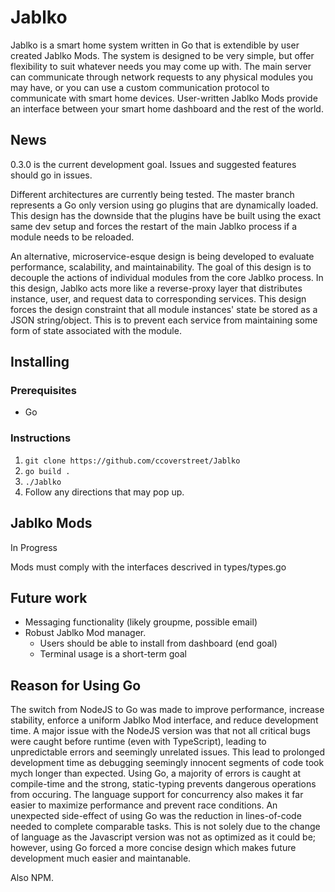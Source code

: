 # Jablko

Jablko is a smart home system written in Go that is extendible by user created Jablko Mods. The system is designed to be very simple, but offer flexibility to suit whatever needs you may come up with. The main server can communicate through network requests to any physical modules you may have, or you can use a custom communication protocol to communicate with smart home devices. User-written Jablko Mods provide an interface between your smart home dashboard and the rest of the world.

## News

0.3.0 is the current development goal. Issues and suggested features should go in issues. 

Different architectures are currently being tested. The master branch represents a Go only version using go plugins that are dynamically loaded. This design has the downside that the plugins have be built using the exact same dev setup and forces the restart of the main Jablko process if a module needs to be reloaded. 

An alternative, microservice-esque design is being developed to evaluate performance, scalability, and maintainability. The goal of this design is to decouple the actions of individual modules from the core Jablko process. In this design, Jablko acts more like a reverse-proxy layer that distributes instance, user, and request data to corresponding services. This design forces the design constraint that all module instances' state be stored as a JSON string/object. This is to prevent each service from maintaining some form of state associated with the module. 

## Installing

### Prerequisites
- Go

### Instructions

1. `git clone https://github.com/ccoverstreet/Jablko`
2. `go build .`
3. `./Jablko`
4. Follow any directions that may pop up.


## Jablko Mods

In Progress

Mods must comply with the interfaces descrived in types/types.go

## Future work

- Messaging functionality (likely groupme, possible email) 
- Robust Jablko Mod manager.
  - Users should be able to install from dashboard (end goal)
  - Terminal usage is a short-term goal

## Reason for Using Go

The switch from NodeJS to Go was made to improve performance, increase stability, enforce a uniform Jablko Mod interface, and reduce development time. A major issue with the NodeJS version was that not all critical bugs were caught before runtime (even with TypeScript), leading to unpredictable errors and seemingly unrelated issues. This lead to prolonged development time as debugging seemingly innocent segments of code took mych longer than expected. Using Go, a majority of errors is caught at compile-time and the strong, static-typing prevents dangerous operations from occuring. The language support for concurrency also makes it far easier to maximize performance and prevent race conditions. An unexpected side-effect of using Go was the reduction in lines-of-code needed to complete comparable tasks. This is not solely due to the change of language as the Javascript version was not as optimized as it could be; however, using Go forced a more concise design which makes future development much easier and maintanable.

Also NPM.
